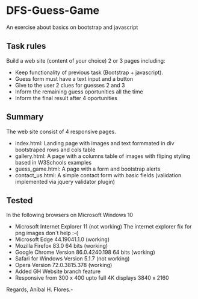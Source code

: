 # DFS-Guess-Game
An exercise about basics on bootstrap and javascript
## Task rules 
Build a web site (content of your choice) 2 or 3 pages including:
* Keep functionality of previous task (Bootstrap + javascript). 
* Guess form must have a text input and a button
* Give to the user 2 clues for guesses 2 and 3
* Inform the remaining guess oportunities all the time
* Inform the final result after 4 oportunities
## Summary

The web site consist of 4 responsive pages.
* index.html: Landing page with images and text formmated in div bootstraped rows and cols table
* gallery.html: A page with a columns table of images with fliping styling based in W3Schools examples
* guess_game.html: A page with a form and bootstrap alerts
* contact_us.html: A simple contact form with basic fields (validation implemented via jquery validator plugin)   

## Tested
In the following browsers on Microsoft Windows 10
* Microsoft Internet Explorer 11 (not working) The internet explorer fix for png images don´t help :-(
* Microsoft Edge 44.19041.1.0 (working)
* Mozilla Firefox 83.0 64 bits (working)
* Google Chrome Version 86.0.4240.198 64 bits (working)
* Safari for Windows Version 5.1.7 (not working)
* Opera Version 72.0.3815.378 (working) 
* Added GH Website branch feature
* Responsive from 300 x 400 upto full 4K displays 3840 x 2160

Regards,
Aníbal H. Flores.-